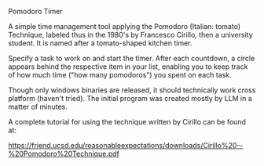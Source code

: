 Pomodoro Timer

A simple time management tool applying the Pomodoro (Italian: tomato) Technique, labeled thus in the 1980's by Francesco Cirillo, then a university student. It is named after a tomato-shaped kitchen timer.

Specify a task to work on and start the timer. After each countdown, a circle appears behind the respective item in your list, enabling you to keep track of how much time ("how many pomodoros") you spent on each task.

Though only windows binaries are released, it should technically work cross platform (haven't tried). The initial program was created mostly by LLM in a matter of minutes.

A complete tutorial for using the technique written by Cirillo can be found at: 

https://friend.ucsd.edu/reasonableexpectations/downloads/Cirillo%20--%20Pomodoro%20Technique.pdf

